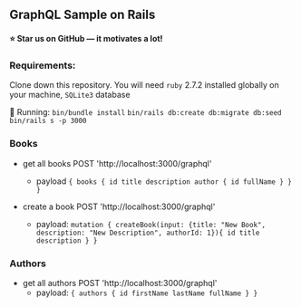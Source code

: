 ## GraphQL Sample on Rails

#### ⭐ Star us on GitHub — it motivates a lot!

### Requirements:  

Clone down this repository. You will need `ruby` 2.7.2 installed globally on your machine, `SQLite3` database

🚀 Running:
    `bin/bundle install`
    `bin/rails db:create db:migrate db:seed`
    `bin/rails s -p 3000`

### Books

- get all books POST 'http://localhost:3000/graphql'
  - payload `{
  books {
    id
    title
    description
    author {
      id
      fullName
    }
  }
}`

- create a book POST 'http://localhost:3000/graphql'
  - payload: `mutation {
  createBook(input: {title: "New Book", description: "New Description", authorId: 1}){
    id
    title
    description
  }
}`

### Authors

- get all authors POST 'http://localhost:3000/graphql'
  - payload: `{
  authors {
    id
    firstName
    lastName
    fullName
  }
}`
